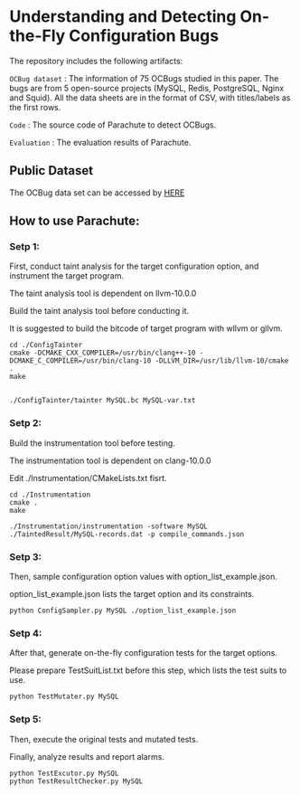 # Understanding and Detecting On-the-Fly Configuration Bugs

The repository includes the following artifacts:

```OCBug dataset``` : The information of 75 OCBugs studied in this paper. The bugs are from 5 open-source projects (MySQL, Redis, PostgreSQL, Nginx and Squid). All the data sheets are in the format of CSV, with titles/labels as the first rows.

```Code``` : The source code of Parachute to detect OCBugs.

```Evaluation``` : The evaluation results of Parachute.

## Public Dataset

The OCBug data set can be accessed by [HERE](https://github.com/ocbug/Parachute/tree/main/dataset)

## How to use Parachute:

### Setp 1:
First, conduct taint analysis for the target configuration option, and instrument the target program.

The taint analysis tool is dependent on llvm-10.0.0

Build the taint analysis tool before conducting it.

It is suggested to build the bitcode of target program with wllvm or gllvm.

```
cd ./ConfigTainter
cmake -DCMAKE_CXX_COMPILER=/usr/bin/clang++-10 -DCMAKE_C_COMPILER=/usr/bin/clang-10 -DLLVM_DIR=/usr/lib/llvm-10/cmake . 
make


./ConfigTainter/tainter MySQL.bc MySQL-var.txt
```

### Setp 2:

Build the instrumentation tool before testing. 

The instrumentation tool is dependent on clang-10.0.0

Edit ./Instrumentation/CMakeLists.txt fisrt.

```
cd ./Instrumentation
cmake .
make

./Instrumentation/instrumentation -software MySQL ./TaintedResult/MySQL-records.dat -p compile_commands.json
```
### Setp 3:

Then, sample configuration option values with option_list_example.json.

option_list_example.json lists the target option and its constraints.

```
python ConfigSampler.py MySQL ./option_list_example.json
```

### Setp 4:

After that, generate on-the-fly configuration tests for the target options.

Please prepare TestSuitList.txt before this step, which lists the test suits to use.

```
python TestMutater.py MySQL
```

### Setp 5:

Then, execute the original tests and mutated tests.

Finally, analyze results and report alarms.

```
python TestExcutor.py MySQL
python TestResultChecker.py MySQL
```
